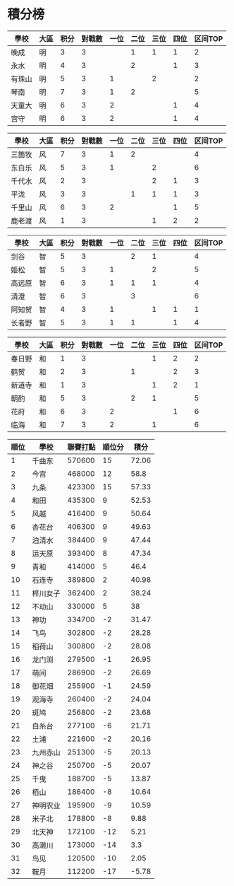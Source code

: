 # 積分榜

| 學校   | 大區 | 积分 | 對戰數 | 一位 | 二位 | 三位 | 四位 | 区间TOP |
| ------ | ---- | ---- | ------ | ---- | ---- | ---- | ---- | ------- |
| 晚成   | 明   | 3    | 3      |      | 1    | 1    | 1    | 2       |
| 永水   | 明   | 4    | 3      |      |2     |      | 1    | 3       |
| 有珠山 | 明   | 5    | 3      | 1    |      | 2    |      | 2       |
| 琴南   | 明   | 7    | 3      | 1    | 2    |      |      | 5       |
| 天童大 | 明   | 6    | 3      | 2     |      |      |  1   | 4       |
| 宫守   | 明   | 6    | 3      | 2    |      |      |  1   | 4       |

| 學校   | 大區 | 积分 | 對戰數 | 一位 | 二位 | 三位 | 四位 | 区间TOP |
| ------ | ---- | ---- | ------ | ---- | ---- | ---- | ---- | ------- |
| 三箇牧 | 风   | 7    | 3      | 1    |2     |      |      | 4       |
| 东白乐 | 风   | 5    | 3      | 1    |      | 2    |      | 6       |
| 千代水 | 风   | 2    | 3      |      |      | 2    | 1    | 3       |
| 平泷   | 风   | 3    | 3      |      | 1    |1     | 1    | 3       |
| 千里山 | 风   | 6    | 3      | 2    |      |      | 1    | 5       |
| 鹿老渡 | 风   | 1    | 3      |      |      | 1    | 2    | 2       |

| 學校   | 大區 | 积分 | 對戰數 | 一位 | 二位 | 三位 | 四位 | 区间TOP |
| ------ | ---- | ---- | ------ | ---- | ---- | ---- | ---- | ------- |
| 剑谷   | 智   | 5    | 3      |      | 2    | 1    |      | 4       |
| 姬松   | 智   | 5    | 3      | 1    |      | 2    |      | 5       |
| 高远原 | 智   | 6    | 3      | 1    | 1    | 1    |      | 4       |
| 清澄   | 智   | 6    | 3      |      | 3    |      |      | 6       |
| 阿知贺 | 智   | 4    | 3      | 1    |      |  1   | 1    | 1       |
| 长者野 | 智   | 5    | 3      | 1    | 1    |      | 1    |4       |

| 學校   | 大區 | 积分 | 對戰數 | 一位 | 二位 | 三位 | 四位 | 区间TOP |
| ------ | ---- | ---- | ------ | ---- | ---- | ---- | ---- | ------- |
| 春日野 | 和   | 1    | 3      |      |      | 1    | 2   | 2       |
| 鹤贺   | 和   | 2    | 3      |      | 1    |      | 2    | 3       |
| 新道寺 | 和   | 1    | 3      |      |      |1     | 2    | 1       |
| 朝酌   | 和   | 5    | 3      |      | 2    |1     |      | 5       |
| 花莳   | 和   | 6    | 3      | 2    |      |      | 1    | 6       |
| 临海   | 和   | 7    | 3      | 2    |      | 1    |      | 6       |

順位|學校|聯賽打點|順位分|積分
-|-|-|-|-
1|千曲东|570600|15|72.06
2|今宫|468000|12|58.8
3|九条|423300|15|57.33
4|和田|435300|9|52.53
5|风越|416400|9|50.64
6|杏花台|406300|9|49.63
7|泊清水|384400|9|47.44
8|运天原|393400|8|47.34
9|青和|414000|5|46.4
10|石连寺|389800|2|40.98
11|梓川女子|362400|2|38.24
12|不动山|330000|5|38
13|神功|334700|-2|31.47
14|飞鸟|302800|-2|28.28
15|稻荷山|300800|-2|28.08
16|龙门渕|279500|-1|26.95
17|萌间|286900|-2|26.69
18|御花畑|255900|-1|24.59
19|观海寺|260400|-2|24.04
20|斑鸠|256800|-2|23.68
21|白糸台|277100|-6|21.71
22|土浦|221600|-2|20.16
23|九州赤山|251300|-5|20.13
24|神之谷|250700|-5|20.07
25|千曳|188700|-5|13.87
26|栢山|186400|-8|10.64
27|神明农业|195900|-9|10.59
28|米子北|178800|-8|9.88
29|北天神|172100|-12|5.21
30|高濑川|173000|-14|3.3
31|鸟见|120500|-10|2.05
32|鞍月|112200|-17|-5.78
